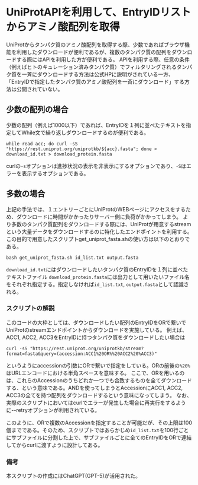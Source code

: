 # UniProtAPIを利用して、EntryIDリストからアミノ酸配列を取得
UniProtからタンパク質のアミノ酸配列を取得する際、少数であればブラウザ機能を利用したダウンロードが便利であるが、複数のタンパク質の配列をダウンロードする際にはAPIを利用した方が便利である。
APIを利用する際、任意の条件（例えばヒトのキュレーション済みタンパク質）でフィルタリングされるタンパク質を一斉にダウンロードする方法は公式HPに説明がされている一方、「EntryIDで指定したタンパク質のアミノ酸配列を一斉にダウンロード」する方法は公開されていない。

## 少数の配列の場合
少数の配列（例えば1000以下）であれば、EntryIDを１列に並べたテキストを指定してWhile文で繰り返しダウンロードするのが便利である。
```
while read acc; do curl -sS "https://rest.uniprot.org/uniprotkb/${acc}.fasta"; done < download_id.txt > download_protein.fasta
```
curlの`-s`オプションは進捗状況の表示を非表示にするオプションであり、`-S`はエラーを表示するオプションである。

## 多数の場合
上記の手法では、１エントリーごとにUniProtのWEBページにアクセスをするため、ダウンロードに時間がかかったりサーバー側に負荷がかかってしまう。
より多数のタンパク質配列をダウンロードする際には、UniProtが用意するstreamという大量データをダウンロードするのに特化したエンドポイントを利用する。
この目的で用意したスクリプトget_uniprot_fasta.shの使い方は以下のとおりである。
```
bash get_uniprot_fasta.sh id_list.txt output.fasta
```
`download_id.txt`にはダウンロードしたいタンパク質のEntryIDを１列に並べたテキストファイル
`download_protein.fasta`には出力として用いたいファイル名
をそれぞれ指定する。指定しなければ`id_list.txt`, `output.fasta`として認識される。

### スクリプトの解説
このコードの大枠としては、ダウンロードしたい配列のEntryIDをORで繋いでUniProtのstreamエンドポイントからダウンロードを実施している。
例えば、ACC1, ACC2, ACC3をEntryIDに持つタンパク質をダウンロードしたい場合は
```
curl -sS "https://rest.uniprot.org/uniprotkb/stream?format=fasta&query=(accession:ACC1%20OR%%20ACC2%20%ACC3)"
```
というようにaccessionの引数にORで繋いで指定をしている。ORの前後の`%20%`はURLエンコードにおける半角スペースを意味する。
ここで、ORを用いるのは、これらのAccessionのうちどれか一つでも合致するものを全てダウンロードする、という意味である。ANDを使ってしまうとAccessionにACC1, ACC2, ACC3の全てを持つ配列をダウンロードするという意味になってしまう。
なお、実際のスクリプトにおいてはcurlでエラーが発生した場合に再実行をするように--retryオプションが利用されている。

このように、ORで複数のAccessionを指定することが可能だが、その上限は100個までである。そのため、スクリプトではあらかじめ`id_list.txt`を100行ごとにサブファイルに分割した上で、サブファイルごとに全てのEntryIDをORで連結してからcurlに渡すように設計してある。

### 備考
本スクリプトの作成にはChatGPT(GPT-5)が活用された。
